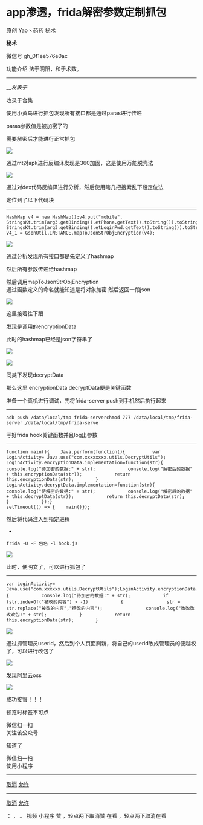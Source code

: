#  app渗透，frida解密参数定制抓包

原创 Yaoヽ药药  [ 秘术 ](javascript:void\(0\);)

**秘术** ![]()

微信号 gh_0f1ee576e0ac

功能介绍 法于阴阳，和于术数。

____

___发表于_

收录于合集

使用小黄鸟进行抓包发现所有接口都是通过paras进行传递  

paras参数值是被加密了的  
  

需要解密后才能进行正常抓包  

![](http://hk-proxy.gitwarp.com/https://raw.githubusercontent.com/tuchuang9/tc1/refs/heads/main/public/20230307082000.png)

  

通过mt对apk进行反编译发现是360加固，这是使用万能脱壳法  

![](http://hk-proxy.gitwarp.com/https://raw.githubusercontent.com/tuchuang9/tc1/refs/heads/main/public/20230307082022.png)

通过对dex代码反编译进行分析，然后使用瞎几把搜索乱下段定位法  

定位到了以下代码块  

  *   *   *   * 

    
    
    HashMap v4 = new HashMap();v4.put("mobile", StringsKt.trim(arg3.getBinding().etPhone.getText().toString()).toString());v4.put("password", StringsKt.trim(arg3.getBinding().etLoginPwd.getText().toString()).toString());String v4_1 = GsonUtil.INSTANCE.mapToJsonStrObjEncryption(v4);

  

![](http://hk-proxy.gitwarp.com/https://raw.githubusercontent.com/tuchuang9/tc1/refs/heads/main/public/20230307082023.png)

通过分析发现所有接口都是先定义了hashmap  

然后所有参数传递给hashmap  

然后调用mapToJsonStrObjEncryption  
通过函数定义的命名就能知道是将对象加密 然后返回一段json  

![](http://hk-proxy.gitwarp.com/https://raw.githubusercontent.com/tuchuang9/tc1/refs/heads/main/public/20230307082024.png)

这里接着往下跟

发现是调用的encryptionData

此时的hashmap已经是json字符串了

![](http://hk-proxy.gitwarp.com/https://raw.githubusercontent.com/tuchuang9/tc1/refs/heads/main/public/20230307082025.png)  

![](http://hk-proxy.gitwarp.com/https://raw.githubusercontent.com/tuchuang9/tc1/refs/heads/main/public/20230307082026.png)

同类下发现decryptData

那么这里 encryptionData decryptData便是关键函数  

准备一个真机进行调试，先将frida-server push到手机然后执行起来  

  *   *   * 

    
    
    adb push /data/local/tmp frida-serverchmod 777 /data/local/tmp/frida-server./data/local/tmp/frida-serve

写好frida hook关键函数并且log出参数  

  *   *   *   *   *   *   *   *   *   *   *   *   *   *   *   *   *   *   *   *   *   *   * 

    
    
    function main(){    Java.perform(function(){          var LoginActivity= Java.use("com.xxxxxxxx.utils.DecryptUtils");        LoginActivity.encryptionData.implementation=function(str){            console.log("待加密的数据:" + str);            console.log("解密后的数据" + this.encryptionData(str));            return this.encryptionData(str);        }        LoginActivity.decryptData.implementation=function(str){            console.log("待解密的数据:" + str);            console.log("解密后的数据" + this.decryptData(str));            return this.decryptData(str);        }            });}  
    setTimeout(() => {    main()});

然后将代码注入到指定进程  

  * 

    
    
    frida -U -F 包名 -l hook.js

![](http://hk-proxy.gitwarp.com/https://raw.githubusercontent.com/tuchuang9/tc1/refs/heads/main/public/20230307082028.png)

此时，便明文了，可以进行抓包了

  *   *   *   *   *   *   *   *   *   *   * 

    
    
    var LoginActivity= Java.use("com.xxxxxx.utils.DecryptUtils");LoginActivity.encryptionData.implementation=function(str){            console.log("待加密的数据:" + str);            if (str.indexOf("被改的内容") > -1)            {                str = str.replace("被改的内容","待改的内容");                console.log("改改改改改包:" + str);            }            return this.encryptionData(str);        }

![](http://hk-proxy.gitwarp.com/https://raw.githubusercontent.com/tuchuang9/tc1/refs/heads/main/public/20230307082029.png)

通过抓管理员userid，然后到个人页面刷新，将自己的userid改成管理员的便越权了，可以进行改包了  

![](http://hk-proxy.gitwarp.com/https://raw.githubusercontent.com/tuchuang9/tc1/refs/heads/main/public/20230307082031.png)

  

发现阿里云oss  

![](http://hk-proxy.gitwarp.com/https://raw.githubusercontent.com/tuchuang9/tc1/refs/heads/main/public/20230307082034.png)

成功接管！！！  

  

预览时标签不可点

微信扫一扫  
关注该公众号

[知道了](javascript:;)

微信扫一扫  
使用小程序

****

[取消](javascript:void\(0\);) [允许](javascript:void\(0\);)

****

[取消](javascript:void\(0\);) [允许](javascript:void\(0\);)

： ， 。   视频 小程序 赞 ，轻点两下取消赞 在看 ，轻点两下取消在看

